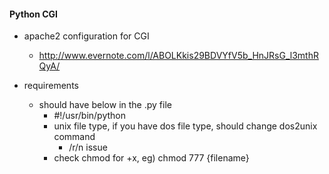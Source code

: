 #### Python CGI
- apache2 configuration for CGI
  - http://www.evernote.com/l/ABOLKkis29BDVYfV5b_HnJRsG_l3mthRQyA/
  
- requirements
  - should have below in the .py file
    - #!/usr/bin/python
    - unix file type, if you have dos file type, should change dos2unix command
      - /r/n issue
    - check chmod for +x, eg) chmod 777 {filename}
